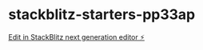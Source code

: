 # stackblitz-starters-pp33ap

[Edit in StackBlitz next generation editor ⚡️](https://stackblitz.com/~/github.com/ChavezXXL/stackblitz-starters-pp33ap)